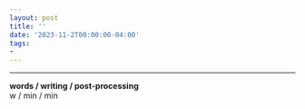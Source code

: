 ```yaml
---
layout: post
title: ''
date: '2023-11-2T00:00:00-04:00'
tags:
- 
--- 
```





---


<!-- hyperlink bank -->


<!-- &#042; = asterisk -->
<!-- &#039; = single quote '-->

**words / writing / post-processing**  
w / min / min